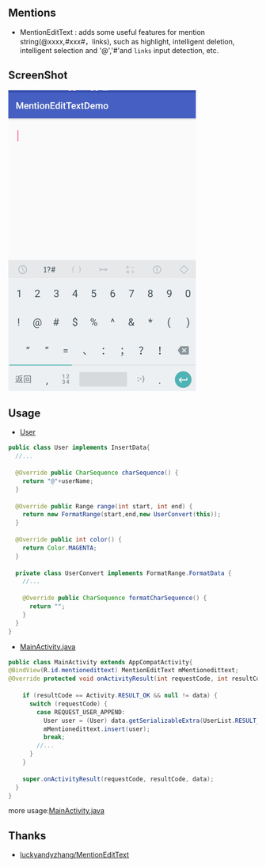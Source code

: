 ## Mentions
- MentionEditText :
adds some useful features for mention string(@xxxx,#xxx#，links), such as highlight, intelligent deletion, intelligent selection and '@','#'and `links` input detection, etc.

## ScreenShot
![Samples](art/demo.gif)


## Usage

- [User](https://github.com/BoBoMEe/Mentions/blob/master/app/src/main/java/com/bobomee/android/mentionedittextdemo/User.java)

```java
public class User implements InsertData{
  //...

  @Override public CharSequence charSequence() {
    return "@"+userName;
  }

  @Override public Range range(int start, int end) {
    return new FormatRange(start,end,new UserConvert(this));
  }

  @Override public int color() {
    return Color.MAGENTA;
  }

  private class UserConvert implements FormatRange.FormatData {
    //...

    @Override public CharSequence formatCharSequence() {
      return "";
    }
  }
}
```

- [MainActivity.java](https://github.com/BoBoMEe/MentionEditText/blob/master/app/src/main/java/com/bobomee/android/mentionedittextdemo/MainActivity.java)

```java
public class MainActivity extends AppCompatActivity{
@BindView(R.id.mentionedittext) MentionEditText mMentionedittext;
@Override protected void onActivityResult(int requestCode, int resultCode, Intent data) {

    if (resultCode == Activity.RESULT_OK && null != data) {
      switch (requestCode) {
        case REQUEST_USER_APPEND:
          User user = (User) data.getSerializableExtra(UserList.RESULT_USER);
          mMentionedittext.insert(user);
          break;
        //...
      }
    }

    super.onActivityResult(requestCode, resultCode, data);
  }
}
```

more usage:[MainActivity.java](https://github.com/BoBoMEe/MentionEditText/blob/master/app/src/main/java/com/bobomee/android/mentionedittextdemo/MainActivity.java)

## Thanks
- [luckyandyzhang/MentionEditText](https://github.com/luckyandyzhang/MentionEditText)